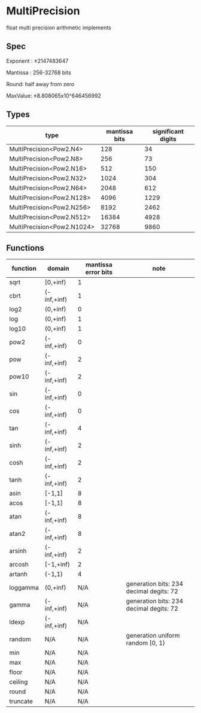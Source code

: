 # MultiPrecision
 float multi precision arithmetic implements

## Spec

Exponent : &plusmn;2147483647

Mantissa : 256-32768 bits

Round: half away from zero

MaxValue: &plusmn;8.808065x10^646456992

## Types

|type|mantissa bits|significant digits|
|----|----|----|
|MultiPrecision&lt;Pow2.N4&gt;|128|34|
|MultiPrecision&lt;Pow2.N8&gt;|256|73|
|MultiPrecision&lt;Pow2.N16&gt;|512|150|
|MultiPrecision&lt;Pow2.N32&gt;|1024|304|
|MultiPrecision&lt;Pow2.N64&gt;|2048|612|
|MultiPrecision&lt;Pow2.N128&gt;|4096|1229|
|MultiPrecision&lt;Pow2.N256&gt;|8192|2462|
|MultiPrecision&lt;Pow2.N512&gt;|16384|4928|
|MultiPrecision&lt;Pow2.N1024&gt;|32768|9860|

## Functions

|function|domain|mantissa error bits|note|
|----|----|----|----|
|sqrt|&#91;0,+inf&#41;|1||
|cbrt|&#40;-inf,+inf&#41;|1||
|log2|&#40;0,+inf&#41;|0||
|log|&#40;0,+inf&#41;|1||
|log10|&#40;0,+inf&#41;|1||
|pow2|&#40;-inf,+inf&#41;|0||
|pow|&#40;-inf,+inf&#41;|2||
|pow10|&#40;-inf,+inf&#41;|2||
|sin|&#40;-inf,+inf&#41;|0||
|cos|&#40;-inf,+inf&#41;|0||
|tan|&#40;-inf,+inf&#41;|4||
|sinh|&#40;-inf,+inf&#41;|2||
|cosh|&#40;-inf,+inf&#41;|2||
|tanh|&#40;-inf,+inf&#41;|2||
|asin|&#91;-1,1&#93;|8||
|acos|&#91;-1,1&#93;|8||
|atan|&#40;-inf,+inf&#41;|8||
|atan2|&#40;-inf,+inf&#41;|8||
|arsinh|&#40;-inf,+inf&#41;|2||
|arcosh|&#91;-1,+inf&#41;|2||
|artanh|&#40;-1,1&#41;|4||
|loggamma|&#40;0,+inf&#41;|N/A|generation bits: 234<br>decimal degits: 72|
|gamma|&#40;-inf,+inf&#41;|N/A|generation bits: 234<br>decimal degits: 72|
|ldexp|&#40;-inf,+inf&#41;|N/A||
|random|N/A|N/A|generation uniform random &#91;0, 1&#41;|
|min|N/A|N/A||
|max|N/A|N/A||
|floor|N/A|N/A||
|ceiling|N/A|N/A||
|round|N/A|N/A||
|truncate|N/A|N/A||
